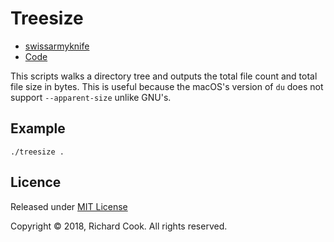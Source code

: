 # Treesize

* [swissarmyknife](README.md)
* [Code](treesize)

This scripts walks a directory tree and outputs the total file count and total file size in bytes. This is useful because the macOS's version of `du` does not support `--apparent-size` unlike GNU's.

## Example

```
./treesize .
```

## Licence

Released under [MIT License][licence]

Copyright &copy; 2018, Richard Cook. All rights reserved.

[licence]: LICENSE
